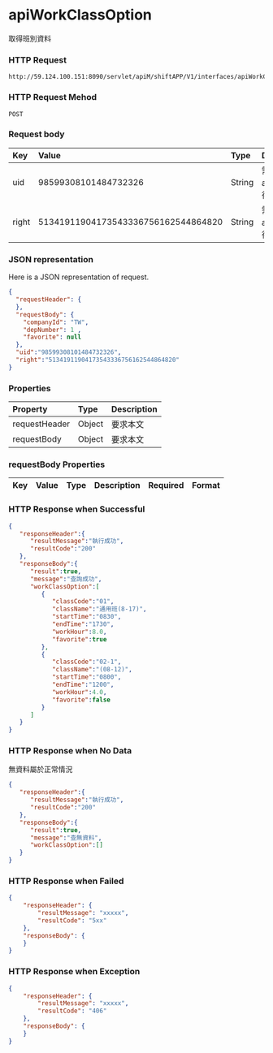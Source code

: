 # apiWorkClassOption
取得班別資料

### HTTP Request
```
http://59.124.100.151:8090/servlet/apiM/shiftAPP/V1/interfaces/apiWorkClassOption
```

### HTTP Request Mehod
```
POST
```

### Request body
| Key | Value | Type | Description |
|:----------|:-------------|:-----|:------------|
| uid | 98599308101484732326 | String | 需透過apiLogin取得
| right | 51341911904173543336756162544864820 | String | 需透過apiLogin取得 |

### JSON representation
Here is a JSON representation of request.
```json
{
  "requestHeader": {
  },
  "requestBody": {
    "companyId": "TW",
    "depNumber": 1 ,
    "favorite": null
  },
  "uid":"98599308101484732326",
  "right":"51341911904173543336756162544864820"
}
```

### Properties
| Property | Type | Description |
|:---------|:-----|:------------|
| requestHeader | Object | 要求本文 |
| requestBody | Object | 要求本文 |

### requestBody Properties
| Key | Value | Type | Description | Required | Format |
|:----------|:-------------|:-----|:------------|:------------|:------------|

### HTTP Response when Successful
```json
{
   "responseHeader":{
      "resultMessage":"執行成功",
      "resultCode":"200"
   },
   "responseBody":{
      "result":true,
      "message":"查詢成功",
      "workClassOption":[
         {
            "classCode":"01",
            "className":"通用班(8-17)",
            "startTime":"0830",
            "endTime":"1730",
            "workHour":8.0,
            "favorite":true
         },
         {
            "classCode":"02-1",
            "className":"(08-12)",
            "startTime":"0800",
            "endTime":"1200",
            "workHour":4.0,
            "favorite":false
         }
      ]
   }
}
```

### HTTP Response when No Data
無資料屬於正常情況
```json
{
   "responseHeader":{
      "resultMessage":"執行成功",
      "resultCode":"200"
   },
   "responseBody":{
      "result":true,
      "message":"查無資料",
      "workClassOption":[]
   }
}
```

### HTTP Response when Failed
```json
{
    "responseHeader": {
        "resultMessage": "xxxxx",
        "resultCode": "5xx"
    },
    "responseBody": {
    }
}
```

### HTTP Response when Exception
```json
{
    "responseHeader": {
        "resultMessage": "xxxxx",
        "resultCode": "406"
    },
    "responseBody": {
    }
}
```
